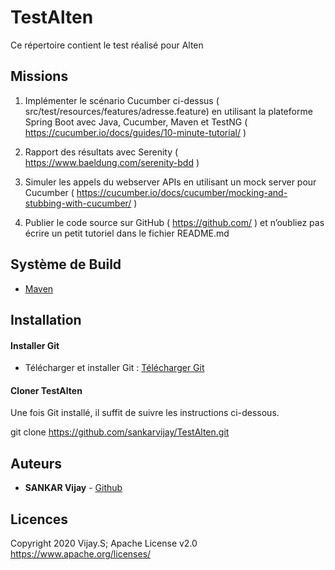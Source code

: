 # TestAlten
Ce répertoire contient le test réalisé pour Alten

## Missions

1.  Implémenter le scénario Cucumber ci-dessus ( src/test/resources/features/adresse.feature) en utilisant la plateforme Spring Boot avec Java, Cucumber, Maven et TestNG ( https://cucumber.io/docs/guides/10-minute-tutorial/ )

2.  Rapport des résultats avec Serenity ( https://www.baeldung.com/serenity-bdd )

3.  Simuler les appels du webserver APIs en utilisant un mock server pour Cucumber ( https://cucumber.io/docs/cucumber/mocking-and-stubbing-with-cucumber/ )

4.  Publier le code source sur GitHub ( https://github.com/ ) et n’oubliez pas écrire un petit tutoriel dans le fichier README.md


## Système de Build
* [Maven](https://maven.apache.org/)

## Installation

#### Installer Git

- Télécharger et installer Git : [Télécharger Git](https://gitforwindows.org/)

#### Cloner TestAlten

Une fois Git installé, il suffit de suivre les instructions ci-dessous.

git clone https://github.com/sankarvijay/TestAlten.git

## Auteurs
* **SANKAR Vijay** - [Github](https://github.com/sankarvijay)

## Licences
Copyright 2020 Vijay.S; Apache License v2.0 https://www.apache.org/licenses/
